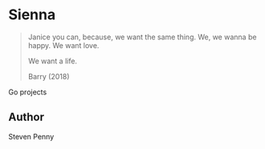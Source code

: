 # Sienna

> Janice you can, because, we want the same thing. We, we wanna be happy. We
> want love.
>
> We want a life.
>
> Barry (2018)

Go projects

## Author

Steven Penny
